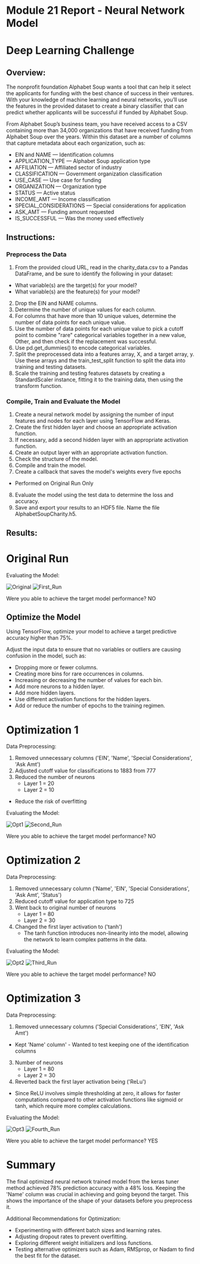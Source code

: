# Module 21 Report - Neural Network Model
# Deep Learning Challenge

## Overview:
The nonprofit foundation Alphabet Soup wants a tool that can help it select the applicants for funding with the best chance of success in their ventures. With your knowledge of machine learning and neural networks, you’ll use the features in the provided dataset to create a binary classifier that can predict whether applicants will be successful if funded by Alphabet Soup.

From Alphabet Soup’s business team, you have received access to a CSV containing more than 34,000 organizations that have received funding from Alphabet Soup over the years. Within this dataset are a number of columns that capture metadata about each organization, such as:

* EIN and NAME — Identification columns
* APPLICATION_TYPE — Alphabet Soup application type
* AFFILIATION — Affiliated sector of industry
* CLASSIFICATION — Government organization classification
* USE_CASE — Use case for funding
* ORGANIZATION — Organization type
* STATUS — Active status
* INCOME_AMT — Income classification
* SPECIAL_CONSIDERATIONS — Special considerations for application
* ASK_AMT — Funding amount requested
* IS_SUCCESSFUL — Was the money used effectively

## Instructions:
### Preprocess the Data
1) From the provided cloud URL, read in the charity_data.csv to a Pandas DataFrame, and be sure to identify the following in your dataset:

* What variable(s) are the target(s) for your model?
* What variable(s) are the feature(s) for your model?

2) Drop the EIN and NAME columns.
3) Determine the number of unique values for each column.
4) For columns that have more than 10 unique values, determine the number of data points for each unique value.
5) Use the number of data points for each unique value to pick a cutoff point to combine "rare" categorical variables together in a new value, Other, and then check if the replacement was successful.
6) Use pd.get_dummies() to encode categorical variables.
7) Split the preprocessed data into a features array, X, and a target array, y. Use these arrays and the train_test_split function to split the data into training and testing datasets.
8) Scale the training and testing features datasets by creating a StandardScaler instance, fitting it to the training data, then using the transform function.

### Compile, Train and Evaluate the Model
1) Create a neural network model by assigning the number of input features and nodes for each layer using TensorFlow and Keras.
2) Create the first hidden layer and choose an appropriate activation function.
3) If necessary, add a second hidden layer with an appropriate activation function.
4) Create an output layer with an appropriate activation function.
5) Check the structure of the model.
6) Compile and train the model.
7) Create a callback that saves the model's weights every five epochs
* Performed on Original Run Only

8) Evaluate the model using the test data to determine the loss and accuracy.
9) Save and export your results to an HDF5 file. Name the file AlphabetSoupCharity.h5.

## Results:
# Original Run
Evaluating the Model:

![Original](https://github.com/mlbybee/deep-learning-challenge/blob/main/Resources/Original_definingmodel.png)
![First_Run](https://github.com/mlbybee/deep-learning-challenge/blob/main/Resources/First_Run.png)

Were you able to achieve the target model performance? NO

## Optimize the Model
Using TensorFlow, optimize your model to achieve a target predictive accuracy higher than 75%.

Adjust the input data to ensure that no variables or outliers are causing confusion in the model, such as:
* Dropping more or fewer columns.
* Creating more bins for rare occurrences in columns.
* Increasing or decreasing the number of values for each bin.
* Add more neurons to a hidden layer.
* Add more hidden layers.
* Use different activation functions for the hidden layers.
* Add or reduce the number of epochs to the training regimen.

# Optimization 1
Data Preprocessing:
1) Removed unnecessary columns ('EIN', 'Name', 'Special Considerations', 'Ask Amt')
2) Adjusted cutoff value for classifications to 1883 from 777
3) Reduced the number of neurons
    - Layer 1 = 20
    - Layer 2 = 10
* Reduce the risk of overfitting

Evaluating the Model:

![Opt1](https://github.com/mlbybee/deep-learning-challenge/blob/main/Resources/Optimization1_definingmodel.png)
![Second_Run](https://github.com/mlbybee/deep-learning-challenge/blob/main/Resources/Second_Run.png)

Were you able to achieve the target model performance? NO

# Optimization 2
Data Preprocessing:
1) Removed unnecessary column ('Name', 'EIN', 'Special Considerations', 'Ask Amt', 'Status')
2) Reduced cutoff value for application type to 725
3) Went back to original number of neurons
    - Layer 1 = 80
    - Layer 2 = 30
4) Changed the first layer activation to ('tanh')
    - The tanh function introduces non-linearity into the model, allowing the network to learn complex patterns in the data. 

Evaluating the Model:

![Opt2](https://github.com/mlbybee/deep-learning-challenge/blob/main/Resources/Optimization2_definingmodel.png)
![Third_Run](https://github.com/mlbybee/deep-learning-challenge/blob/main/Resources/Third_Run.png)

Were you able to achieve the target model performance? NO

# Optimization 3
Data Preprocessing:
1) Removed unnecessary columns ('Special Considerations', 'EIN', 'Ask Amt')
* Kept 'Name' column' - Wanted to test keeping one of the identification columns
3) Number of neurons
    - Layer 1 = 80
    - Layer 2 = 30
4) Reverted back the first layer activation being ('ReLu')
* Since ReLU involves simple thresholding at zero, it allows for faster computations compared to other activation functions like sigmoid or tanh, which require more complex calculations.

Evaluating the Model:

![Opt3](https://github.com/mlbybee/deep-learning-challenge/blob/main/Resources/Optimization3_definingmodel.png)
![Fourth_Run](https://github.com/mlbybee/deep-learning-challenge/blob/main/Resources/Fourth_Run.png)


Were you able to achieve the target model performance? YES

# Summary
The final optimized neural network trained model from the keras tuner method achieved 78% prediction accuracy with a 48% loss. Keeping the 'Name' column was crucial in achieving and going beyond the target. This shows the importance of the shape of your datasets before you preprocess it.

Additional Recommendations for Optimization: 

* Experimenting with different batch sizes and learning rates.
* Adjusting dropout rates to prevent overfitting.
* Exploring different weight initializers and loss functions.
* Testing alternative optimizers such as Adam, RMSprop, or Nadam to find the best fit for the dataset.

